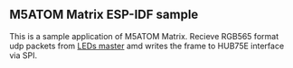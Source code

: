 ## M5ATOM Matrix ESP-IDF sample

This is a sample application of M5ATOM Matrix. Recieve RGB565 format udp
packets from [LEDs master](https://github.com/spectrenoir06/LED_master)
amd writes the frame to HUB75E interface via SPI.

